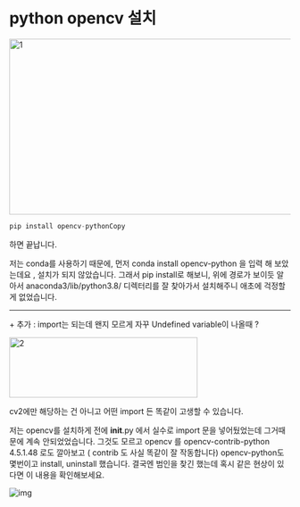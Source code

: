# python opencv 설치

<img src=https://raw.githubusercontent.com/Shane-Park/markdownBlog/master/oldbackup/nums/65.assets/img-20230412222811999.webp width=682 height=315 alt=1>



```python
pip install opencv-pythonCopy
```

하면 끝납니다.

저는 conda를 사용하기 때문에, 먼저 conda install opencv-python 을 입력 해 보았는데요 , 설치가 되지 않았습니다. 그래서 pip install로 해보니, 위에 경로가 보이듯 알아서 anaconda3/lib/python3.8/ 디렉터리를 잘 찾아가서 설치해주니 애초에 걱정할 게 없었습니다.

 

------

 

\+ 추가 : import는 되는데 왠지 모르게 자꾸 Undefined variable이 나올때 ?

 



<img src=https://raw.githubusercontent.com/Shane-Park/markdownBlog/master/oldbackup/nums/65.assets/img-20230412222811948.webp width=337 height=108 alt=2>



 

cv2에만 해당하는 건 아니고 어떤 import 든 똑같이 고생할 수 있습니다.

저는 opencv를 설치하게 전에 __init__.py 에서 실수로 import 문을 넣어뒀었는데 그거때문에 계속 안되었었습니다. 그것도 모르고 opencv 를 opencv-contrib-python 4.5.1.48 로도 깔아보고 ( contrib 도 사실 똑같이 잘 작동합니다) opencv-python도 몇번이고 install, uninstall 했습니다. 결국엔 범인을 찾긴 했는데 혹시 같은 현상이 있다면 이 내용을 확인해보세요.



![img](https://raw.githubusercontent.com/Shane-Park/markdownBlog/master/oldbackup/nums/65.assets/img-20230412222812015.webp)